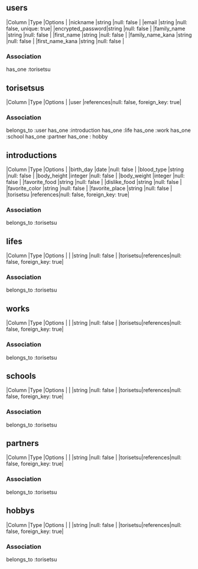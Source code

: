 
## users
|Column            |Type   |Options                  |
|nickname          |string |null: false              |
|email             |string |null: false, unique: true|
|encrypted_password|string |null: false              |
|family_name       |string |null: false              |
|first_name        |string |null: false              |
|family_name_kana  |string |null: false              |
|first_name_kana   |string |null: false              |

### Association
has_one :torisetsu



## torisetsus
|Column            |Type      |Options                       |
|user              |references|null: false, foreign_key: true|


### Association
belongs_to :user
has_one :introduction
has_one :life
has_one :work
has_one :school
has_one :partner
has_one : hobby



## introductions
|Column            |Type      |Options                  |
|birth_day         |date      |null: false              |
|blood_type        |string    |null: false              |
|body_height       |integer   |null: false              |
|body_weight       |integer   |null: false              |
|favorite_food     |string    |null: false              |
|dislike_food      |string    |null: false              |
|favorite_color    |string    |null: false              |
|favorite_place    |string    |null: false              |
|torisetsu         |references|null: false, foreign_key: true|

### Association
belongs_to :torisetsu



## lifes
|Column            |Type   |Options                  |
|          |string |null: false              |
|torisetsu|references|null: false, foreign_key: true|


### Association
belongs_to :torisetsu




## works
|Column            |Type   |Options                  |
|          |string |null: false              |
|torisetsu|references|null: false, foreign_key: true|


### Association
belongs_to :torisetsu




## schools
|Column            |Type   |Options                  |
|          |string |null: false              |
|torisetsu|references|null: false, foreign_key: true|


### Association
belongs_to :torisetsu



## partners
|Column            |Type   |Options                  |
|          |string |null: false              |
|torisetsu|references|null: false, foreign_key: true|


### Association
belongs_to :torisetsu



## hobbys
|Column            |Type   |Options                  |
|          |string |null: false              |
|torisetsu|references|null: false, foreign_key: true|


### Association
belongs_to :torisetsu